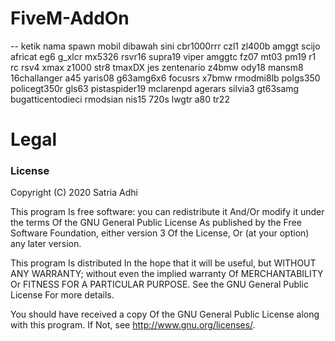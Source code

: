 # FiveM-AddOn

-- ketik nama spawn mobil dibawah sini
cbr1000rrr
czl1
zl400b
amggt
scijo
africat
eg6
g_xlcr
mx5326
rsvr16
supra19
viper
amggtc
fz07
mt03
pm19
r1
rc
rsv4
xmax
z1000
str8
tmaxDX
jes
zentenario
z4bmw
ody18
mansm8
16challanger
a45
yaris08
g63amg6x6
focusrs
x7bmw
rmodmi8lb
polgs350
policegt350r
gls63
pistaspider19
mclarenpd
agerars
silvia3
gt63samg
bugatticentodieci
rmodsian
nis15
720s
lwgtr
a80
tr22

# Legal
### License

Copyright (C) 2020 Satria Adhi

This program Is free software: you can redistribute it And/Or modify it under the terms Of the GNU General Public License As published by the Free Software Foundation, either version 3 Of the License, Or (at your option) any later version.

This program Is distributed In the hope that it will be useful, but WITHOUT ANY WARRANTY; without even the implied warranty Of MERCHANTABILITY Or FITNESS FOR A PARTICULAR PURPOSE. See the GNU General Public License For more details.

You should have received a copy Of the GNU General Public License along with this program. If Not, see http://www.gnu.org/licenses/.